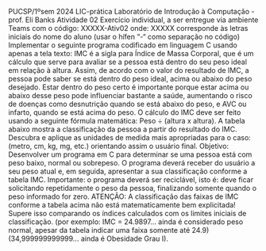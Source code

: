 PUCSP/1ºsem 2024 LIC-prática
Laboratório de Introdução à Computação - prof. Eli Banks
Atividade 02
Exercício individual, a ser entregue via ambiente Teams com o código:
XXXXX-Ativ02
onde: XXXXX corresponde às letras iniciais do nome do aluno
 (usar o hífen “-“ como separação no código)
Implementar o seguinte programa codificado em linguagem C usando apenas a tela 
texto: 
IMC é a sigla para Índice de Massa Corporal, que é um cálculo que serve para avaliar se a pessoa 
está dentro do seu peso ideal em relação à altura. Assim, de acordo com o valor do resultado de 
IMC, a pessoa pode saber se está dentro do peso ideal, acima ou abaixo do peso desejado. Estar 
dentro do peso certo é importante porque estar acima ou abaixo desse peso pode influenciar 
bastante a saúde, aumentando o risco de doenças como desnutrição quando se está abaixo do 
peso, e AVC ou infarto, quando se está acima do peso. O cálculo do IMC deve ser feito usando a 
seguinte fórmula matemática: Peso ÷ (altura x altura). A tabela abaixo mostra a classificação 
da pessoa a partir do resultado do IMC. Descubra e aplique as unidades de medida mais 
apropriadas para o caso: (metro, cm, kg, mg, etc.) orientando assim o usuário final.
Objetivo: Desenvolver um programa em C para determinar se uma pessoa está com peso 
baixo, normal ou sobrepeso. O programa deverá receber do usuário a seu peso atual e, em 
seguida, apresentar a sua classificação conforme a tabela IMC. 
Importante: o programa deverá ser reciclável, isto é: deve ficar solicitando repetidamente o 
peso da pessoa, finalizando somente quando o peso informado for zero.
ATENÇÃO: A classificação das faixas de IMC conforme a tabela acima não está
matematicamente bem explicitada! Supere isso comparando os índices calculados com os 
limites iniciais de classificação. (por exemplo: IMC = 24.9897... ainda é considerado peso 
normal, apesar da tabela indicar uma faixa somente até 24.9) (34,999999999999... ainda é 
Obesidade Grau I).

